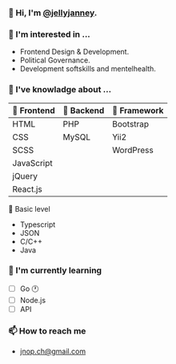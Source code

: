 ### 👋 Hi, I'm [@jellyjanney](https://github.com/jellyjanney). ###
### 👀 I'm interested in ... ###
- Frontend Design & Development.
- Political Governance.
- Development softskills and mentelhealth.
### 🎒 I've knowladge about ... ###

| 🐤 Frontend | 🐣 Backend | 🐥 Framework |
|:-----------------|:---------------|:-----------|
|   HTML            |   PHP           |  Bootstrap  |
|   CSS             |   MySQL         |  Yii2       |
|   SCSS            |                 |  WordPress  |
|   JavaScript      |                 |             |
|   jQuery          |                 |             |
|   React.js        |                 |             |

🐣 Basic level
  - Typescript
  - JSON
  - C/C++
  - Java

### 🔴 I'm currently learning ###
  - [ ] Go :clock1:
  - [ ] Node.js
  - [ ] API
### 📫 How to reach me ### 
  - jnop.ch@gmail.com
